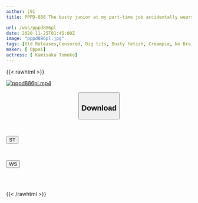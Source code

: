 ```yaml
---
author: j91
title: PPPD-886 The busty junior at my part-time job accidentally wears no bra! ! I couldn't stand the see-through nipples and breasts, so I cum inside her with the back piston... Tomoko Kamisaka

url: /was/pppd886pl
date: 2020-11-25T01:45:00Z
image: "pppd886pl.jpg"
tags: [Old Releases,Censored, Big tits, Busty fetish, Creampie, No Bra, Solowork, Titty fuck]
maker: [ Oppai]
actress: [ Kamisaka Tomoko]
---
```



{{< rawhtml >}}

<div class="video" data-videoid="4GAXGKGmGGfKaxZ">
    <a href="javascript:;">
        <img src="/was/pppd886pl/pppd886pl.jpg" width="WIDTH" height="HEIGHT" alt="pppd886pl.mp4" loading="lazy">
    </a>
</div>

<script type="text/javascript" src="https://j91.asia/asset/on-demand-st.js"></script>

<br>
  <link rel="stylesheet" href="https://j91.asia/asset/bs5.css">
  
  <center>
  <button class="btn btn-primary" type="button" data-bs-toggle="collapse" data-bs-target=".multi-collapse" aria-expanded="false" aria-controls="multiCollapseExample1 multiCollapseExample2"><h2>Download</h2></button></center>
</p>
<div class="row">
  <div class="col">
    <div class="collapse multi-collapse" id="multiCollapseExample1">
      <div class="card card-body">
	      	      <br>
<div class="buttons">  
<p><a href="https://streamtape.to/v/4GAXGKGmGGfKaxZ" target="_blank"><button class="btn-hover color-3"><i class="fa fa-download"></i> ST</button></a></p></div>
    </div>
  </div>
</div>
  <div class="col">
    <div class="collapse multi-collapse" id="multiCollapseExample2">
      <div class="card card-body">
	      <br>
<div class="buttons">
<p><a href="https://wolfstream.tv/rumbfp98gsv3" target="_blank"><button class="btn-hover color-8"><i class="fa fa-download"></i> WS</button></a></p></div>
<br><br>
      </div>
    </div>
  </div>
</div>

{{< /rawhtml >}}